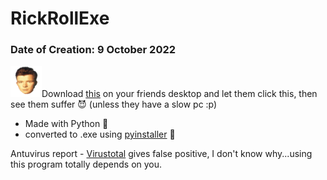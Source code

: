 # RickRollExe
### Date of Creation: 9 October 2022
[<img src="ThingsUsed/Rick.png" witdh="30" height="50">](https://github.com/Ayy-Pee/RickRollExe/raw/main/Rick.exe)Download [this](https://github.com/Ayy-Pee/RickRollExe/raw/main/Rick.exe) on your friends desktop and let them click this, then see them suffer 😈 (unless they have a slow pc :p)
- Made with Python 🐍
- converted to .exe using [pyinstaller](https://pypi.org/project/pyinstaller/) 💾

Antuvirus report -  [Virustotal](https://www.virustotal.com/gui/file/733b00b82d98652cb79cf66aa6d8cabc6e8c86c96a069d92f3bff1f95267cefe?nocache=1)
gives false positive, I don't know why...using this program totally depends on you.

